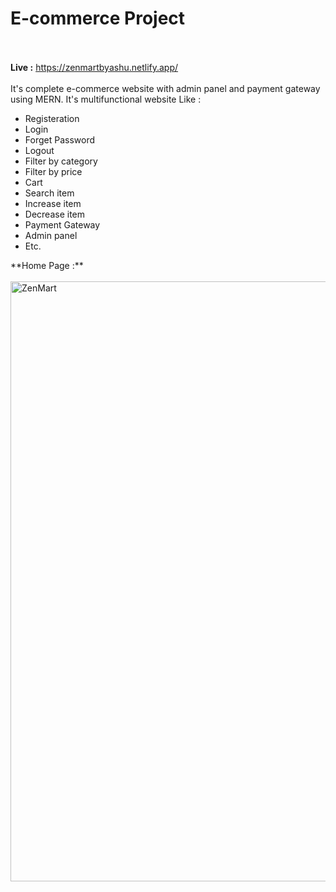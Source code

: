 # E-commerce Project <br/><br/>

**Live :** https://zenmartbyashu.netlify.app/ <br/><br/>
It's complete e-commerce website with admin panel and payment gateway using MERN. It's multifunctional website Like : <br/>
<ul>
  <li>Registeration</li>
  <li>Login</li>  
  <li>Forget Password</li>
  <li>Logout</li>
  <li>Filter by category</li>
  <li>Filter by price</li>
  <li>Cart</li>  
  <li>Search item</li>
  <li>Increase item</li>
  <li>Decrease item</li>
  <li>Payment Gateway</li>
  <li>Admin panel</li>
  <li>Etc.</li>
</ul>
**Home Page :** <br/><br/>
<img width="960" alt="ZenMart" src="https://github.com/user-attachments/assets/482398f1-6dc7-4b3c-83a8-ad2d8ef5f335">

